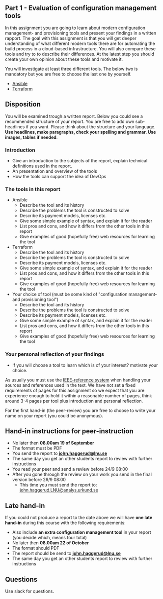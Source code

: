 ## Part 1 - Evaluation of configuration management tools

In this assignment you are going to learn about modern configuration management- and provisioning tools and present your findings in a written rapport. The goal with this assignment is that you will get deeper understanding of what different modern tools there are for automating the build process in a cloud-based infrastructure. You will also compare these tools and try to to describe their differences. At the latest step you should create your own opinion about these tools and motivate it.

You will investigate at least three different tools. The below two is mandatory but you are free to choose the last one by yourself.
  * [Ansible](https://www.ansible.com/)
  * [Terraform](https://www.terraform.io/)
  

## Disposition
You will be examined trough a written report. Below you could see a recommended structure of your report. You are free to add own sub-headlines if you want. Please think about the structure and your language. **Use headlines, make paragraphs, check your spelling and grammar. Use images, tables if needed**. 


### Introduction
  * Give an introduction to the subjects of the report, explain technical definitions used in the report.
  * An presentation and overview of the tools
  * How the tools can support the idea of DevOps

### The tools in this report
  * Ansible
    * Describe the tool and its history
    * Describe the problems the tool is constructed to solve
    * Describe its payment models, licenses etc.
    * Give some simple example of syntax, and explain it for the reader
    * List pros and cons, and how it differs from the other tools in this report
    * Give examples of good (hopefully free) web resources for learning the tool
  * Terraform
    * Describe the tool and its history
    * Describe the problems the tool is constructed to solve
    * Describe its payment models, licenses etc.
    * Give some simple example of syntax, and explain it for the reader
    * List pros and cons, and how it differs from the other tools in this report
    * Give examples of good (hopefully free) web resources for learning the tool
  * Your choice of tool (must be some kind of "configuration management- and provisioning tool")
    * Describe the tool and its history
    * Describe the problems the tool is constructed to solve
    * Describe its payment models, licenses etc.
    * Give some simple example of syntax, and explain it for the reader
    * List pros and cons, and how it differs from the other tools in this report
    * Give examples of good (hopefully free) web resources for learning the tool

### Your personal reflection of your findings
  * If you will choose a tool to learn which is of your interest? motivate your choice.

As usually you must use the [IEEE-reference system](https://ieee-dataport.org/sites/default/files/analysis/27/IEEE%20Citation%20Guidelines.pdf) when handling your sources and references used in the text.
We have not set a fixed requirements of pages for this assignment so we expect that you are experience enough to hold it within a reasonable number of pages, think around 3-4 pages per tool plus introduction and personal reflection. 

For the first hand-in (the peer-review) you are free to choose to write your name on your report (you could be anonymous). 
  
## Hand-in instructions for peer-instruction
* No later then **08.00am 19 of September**
* The format must be PDF
* You send the report to **john.haggerud@lnu.se**
* The same day you get an other students report to review with further instructions
* You read your peer and send a review before 24/9 08:00
* After you gone through the review on your work you send in the final version before 26/9 08:00
  * This time you must send the report to: john.haggerud.LNU@analys.urkund.se 

## Late hand-in
If you could not produce a report to the date above we will have **one late hand-in** during this course with the following requirements:

* Also include **an extra configuration management tool** in your report (you decide which, means four total)
* No later then **08.00am 22 of October**
* The format should PDF
* The report should be send to **john.haggerud@lnu.se**
* The same day you get an other students report to review with further instructions 

## Questions
Use slack for questions.